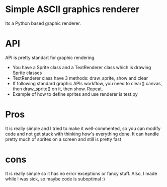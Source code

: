 # Simple ASCII graphics renderer
Its a Python based graphic renderer.

# API
API is pretty standart for graphic rendering. 
- You have a Sprite class and a TextRenderer class which is drawing Sprite classes
- TextRenderer class have 3 methods: draw_sprite, show and clear
- If following standard graphic APIs workflow, you need to clear() canvas, then draw_sprite() on it, then show. Repeat.
- Example of how to define sprites and use renderer is test.py

# Pros
It is really simple and I tried to make it well-commented, so you can modify code and not get stuck with thinking how's everything done. It can handle pretty much of sprites on a screen and still is pretty fast

# cons
It is really simple so it has no error exceptions or fancy stuff. Also, I made while I was sick, so maybe code is suboptimal :)
